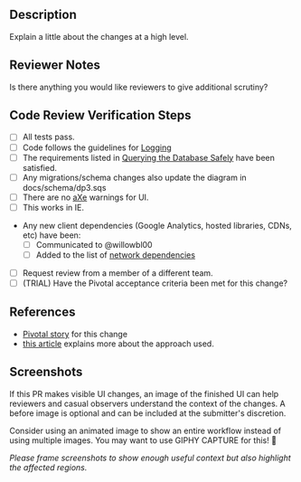 ## Description

Explain a little about the changes at a high level.

## Reviewer Notes

Is there anything you would like reviewers to give additional scrutiny?

## Code Review Verification Steps

* [ ] All tests pass.
* [ ] Code follows the guidelines for [Logging](https://github.com/transcom/mymove/blob/master/docs/backend.md#logging)
* [ ] The requirements listed in
 [Querying the Database Safely](https://github.com/transcom/mymove/blob/master/docs/backend.md#querying-the-database-safely)
 have been satisfied.
* [ ] Any migrations/schema changes also update the diagram in docs/schema/dp3.sqs
* [ ] There are no [aXe](https://www.deque.com/products/aXe/) warnings for UI.
* [ ] This works in IE.
* Any new client dependencies (Google Analytics, hosted libraries, CDNs, etc) have been:
  * [ ] Communicated to @willowbl00
  * [ ] Added to the list of [network dependencies](https://github.com/transcom/mymove#client-network-dependencies)
* [ ] Request review from a member of a different team.
* [ ] (TRIAL) Have the Pivotal acceptance criteria been met for this change?

## References

* [Pivotal story](tbd) for this change
* [this article](tbd) explains more about the approach used.

## Screenshots

If this PR makes visible UI changes, an image of the finished UI can help reviewers and casual
observers understand the context of the changes. A before image is optional and
can be included at the submitter's discretion.

Consider using an animated image to show an entire workflow instead of using multiple images. You may want to use GIPHY CAPTURE for this! 📸

_Please frame screenshots to show enough useful context but also highlight the affected regions._
